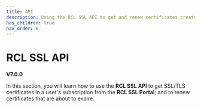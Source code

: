 ```yaml
---
title: API
description: Using the RCL SSL API to get and renew certificates created in the RCL SSL portal
has_children: true
nav_order: 6
---
```


# RCL SSL API
**V7.0.0**

In this section, you will learn how to use the **RCL SSL API** to get SSL/TLS certificates in a user's subscription from the **RCL SSL Portal**; and to renew certificates that are about to expire. 